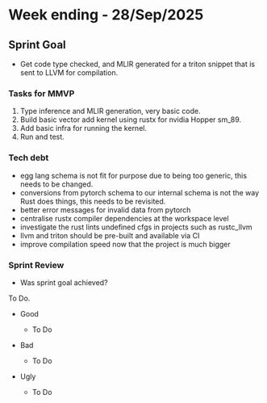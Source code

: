 # Week ending - 28/Sep/2025

## Sprint Goal

- Get code type checked, and MLIR generated for a triton snippet that is sent to LLVM for compilation.

### Tasks for MMVP

1. Type inference and MLIR generation, very basic code.
2. Build basic vector add kernel using rustx for nvidia Hopper sm_89.
3. Add basic infra for running the kernel.
4. Run and test.

### Tech debt

- egg lang schema is not fit for purpose due to being too generic, this needs to be changed.
- conversions from pytorch schema to our internal schema is not the way Rust does things, this needs to be revisited.
- better error messages for invalid data from pytorch
- centralise rustx compiler dependencies at the workspace level
- investigate the rust lints undefined cfgs in projects such as rustc_llvm
- llvm and triton should be pre-built and available via CI
- improve compilation speed now that the project is much bigger

### Sprint Review

- Was sprint goal achieved?

To Do.

- Good
  - To Do

- Bad
  - To Do

- Ugly
  - To Do
